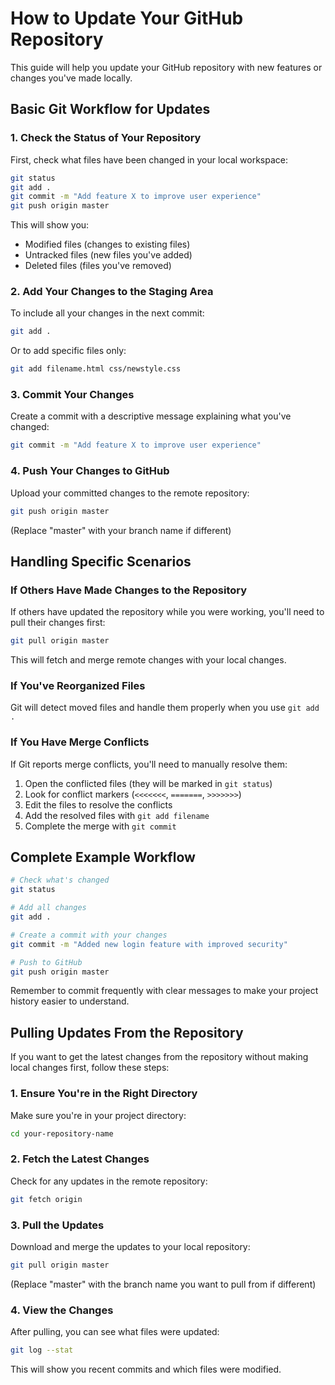 # How to Update Your GitHub Repository

This guide will help you update your GitHub repository with new features or changes you've made locally.

## Basic Git Workflow for Updates

### 1. Check the Status of Your Repository

First, check what files have been changed in your local workspace:

```bash
git status
git add .
git commit -m "Add feature X to improve user experience"
git push origin master
```

This will show you:

- Modified files (changes to existing files)
- Untracked files (new files you've added)
- Deleted files (files you've removed)

### 2. Add Your Changes to the Staging Area

To include all your changes in the next commit:

```bash
git add .
```

Or to add specific files only:

```bash
git add filename.html css/newstyle.css
```

### 3. Commit Your Changes

Create a commit with a descriptive message explaining what you've changed:

```bash
git commit -m "Add feature X to improve user experience"
```

### 4. Push Your Changes to GitHub

Upload your committed changes to the remote repository:

```bash
git push origin master
```

(Replace "master" with your branch name if different)

## Handling Specific Scenarios

### If Others Have Made Changes to the Repository

If others have updated the repository while you were working, you'll need to pull their changes first:

```bash
git pull origin master
```

This will fetch and merge remote changes with your local changes.

### If You've Reorganized Files

Git will detect moved files and handle them properly when you use `git add .`

### If You Have Merge Conflicts

If Git reports merge conflicts, you'll need to manually resolve them:

1. Open the conflicted files (they will be marked in `git status`)
2. Look for conflict markers (`<<<<<<<`, `=======`, `>>>>>>>`)
3. Edit the files to resolve the conflicts
4. Add the resolved files with `git add filename`
5. Complete the merge with `git commit`

## Complete Example Workflow

```bash
# Check what's changed
git status

# Add all changes
git add .

# Create a commit with your changes
git commit -m "Added new login feature with improved security"

# Push to GitHub
git push origin master
```

Remember to commit frequently with clear messages to make your project history easier to understand.

## Pulling Updates From the Repository

If you want to get the latest changes from the repository without making local changes first, follow these steps:

### 1. Ensure You're in the Right Directory

Make sure you're in your project directory:

```bash
cd your-repository-name
```

### 2. Fetch the Latest Changes

Check for any updates in the remote repository:

```bash
git fetch origin
```

### 3. Pull the Updates

Download and merge the updates to your local repository:

```bash
git pull origin master
```

(Replace "master" with the branch name you want to pull from if different)

### 4. View the Changes

After pulling, you can see what files were updated:

```bash
git log --stat
```

This will show you recent commits and which files were modified.
